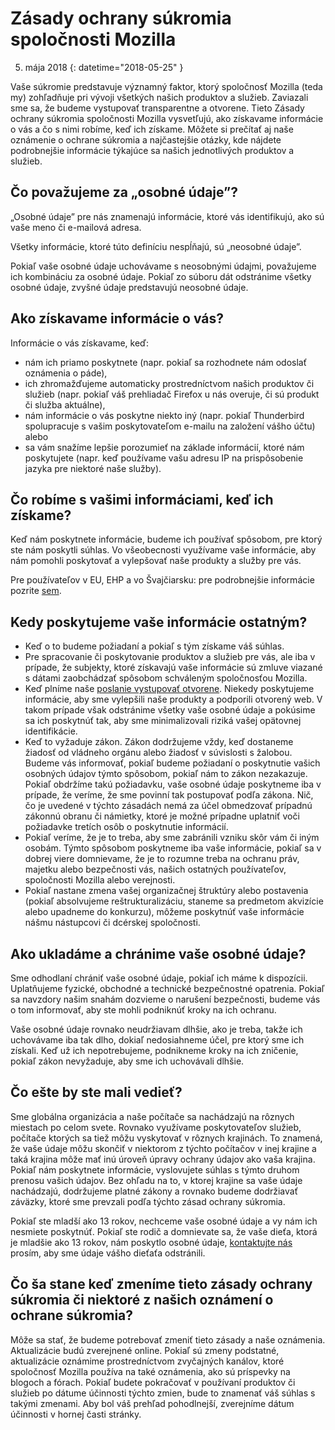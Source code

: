 ﻿# Zásady ochrany súkromia spoločnosti Mozilla

5. mája 2018
{: datetime="2018-05-25" }

Vaše súkromie predstavuje významný faktor, ktorý spoločnosť Mozilla (teda my) zohľadňuje pri vývoji všetkých našich produktov a služieb. Zaviazali sme sa, že budeme vystupovať transparentne a otvorene. Tieto Zásady ochrany súkromia spoločnosti Mozilla vysvetľujú, ako získavame informácie o vás a čo s nimi robíme, keď ich získame. Môžete si prečítať aj naše oznámenie o ochrane súkromia a najčastejšie otázky, kde nájdete podrobnejšie informácie týkajúce sa našich jednotlivých produktov a služieb. 

## Čo považujeme za „osobné údaje”?

„Osobné údaje” pre nás znamenajú informácie, ktoré vás identifikujú, ako sú vaše meno či e-mailová adresa.

Všetky informácie, ktoré túto definíciu nespĺňajú, sú „neosobné údaje”.

Pokiaľ vaše osobné údaje uchovávame s neosobnými údajmi, považujeme ich kombináciu za osobné údaje. Pokiaľ zo súboru dát odstránime všetky osobné údaje, zvyšné údaje predstavujú neosobné údaje.

## Ako získavame informácie o vás?

Informácie o vás získavame, keď:

* nám ich priamo poskytnete (napr. pokiaľ sa rozhodnete nám odoslať oznámenia o páde),
* ich zhromažďujeme automaticky prostredníctvom našich produktov či služieb (napr. pokiaľ váš prehliadač Firefox u nás overuje, či sú produkt či služba aktuálne),
* nám informácie o vás poskytne niekto iný (napr. pokiaľ Thunderbird spolupracuje s vašim poskytovateľom e-mailu na založení vášho účtu) alebo
* sa vám snažíme lepšie porozumieť na základe informácií, ktoré nám poskytujete (napr. keď používame vašu adresu IP na prispôsobenie jazyka pre niektoré naše služby).

## Čo robíme s vašimi informáciami, keď ich získame?

Keď nám poskytnete informácie, budeme ich používať spôsobom, pre ktorý ste nám poskytli súhlas. Vo všeobecnosti využívame vaše informácie, aby nám pomohli poskytovať a vylepšovať naše produkty a služby pre vás.

Pre používateľov v EU, EHP a vo Švajčiarsku: pre podrobnejšie informácie pozrite [sem](https://support.mozilla.org/kb/information-eu-eea-and-swiss-users).

## Kedy poskytujeme vaše informácie ostatným?

* Keď o to budeme požiadaní a pokiaľ s tým získame váš súhlas.
* Pre spracovanie či poskytovanie produktov a služieb pre vás, ale iba v prípade, že subjekty, ktoré získavajú vaše informácie sú zmluve viazané s dátami zaobchádzať spôsobom schváleným spoločnosťou Mozilla.
* Keď plníme naše [poslanie vystupovať otvorene](https://www.mozilla.org/about/manifesto/). Niekedy poskytujeme informácie, aby sme vylepšili naše produkty a podporili otvorený web. V takom prípade však odstránime všetky vaše osobné údaje a pokúsime sa ich poskytnúť tak, aby sme minimalizovali riziká vašej opätovnej identifikácie.
* Keď to vyžaduje zákon. Zákon dodržujeme vždy, keď dostaneme žiadosť od vládneho orgánu alebo žiadosť v súvislosti s žalobou. Budeme vás informovať, pokiaľ budeme požiadaní  o poskytnutie vašich osobných údajov týmto spôsobom, pokiaľ nám to zákon nezakazuje. Pokiaľ obdržíme takú požiadavku, vaše osobné údaje poskytneme iba v prípade, že veríme, že sme povinní tak postupovať podľa zákona. Nič, čo je uvedené v týchto zásadách nemá za účel obmedzovať prípadnú zákonnú obranu či námietky, ktoré je možné prípadne uplatniť voči požiadavke tretích osôb o poskytnutie informácií.
* Pokiaľ veríme, že je to treba, aby sme zabránili vzniku skôr vám či iným osobám. Týmto spôsobom poskytneme iba vaše informácie, pokiaľ sa v dobrej viere domnievame, že je to rozumne treba na ochranu práv, majetku alebo bezpečnosti vás, našich ostatných používateľov, spoločnosti Mozilla alebo verejnosti. 
* Pokiaľ nastane zmena vašej organizačnej štruktúry alebo postavenia (pokiaľ absolvujeme reštrukturalizáciu, staneme sa predmetom akvizície alebo upadneme do konkurzu), môžeme poskytnúť vaše informácie nášmu nástupcovi či dcérskej spoločnosti.

## Ako ukladáme a chránime vaše osobné údaje?

Sme odhodlaní chrániť vaše osobné údaje, pokiaľ ich máme k dispozícii. Uplatňujeme fyzické, obchodné a technické bezpečnostné opatrenia. Pokiaľ sa navzdory našim snahám dozvieme o narušení bezpečnosti, budeme vás o tom informovať, aby ste mohli podniknúť kroky na ich ochranu.

Vaše osobné údaje rovnako neudržiavam dlhšie, ako je treba, takže ich uchovávame iba tak dlho, dokiaľ nedosiahneme účel, pre ktorý sme ich získali. Keď už ich nepotrebujeme, podnikneme kroky na ich zničenie, pokiaľ zákon nevyžaduje, aby sme ich uchovávali dlhšie.

## Čo ešte by ste mali vedieť?

Sme globálna organizácia a naše počítače sa nachádzajú na rôznych miestach po celom svete. Rovnako využívame poskytovateľov služieb, počítače ktorých sa tiež môžu vyskytovať v rôznych krajinách.  To znamená, že vaše údaje môžu skončiť v niektorom z týchto počítačov v inej krajine a taká krajina môže mať inú úroveň úpravy ochrany údajov ako vaša krajina. Pokiaľ nám poskytnete informácie, vyslovujete súhlas s týmto druhom prenosu vašich údajov. Bez ohľadu na to, v ktorej krajine sa vaše údaje nachádzajú, dodržujeme platné zákony a rovnako budeme dodržiavať záväzky, ktoré sme prevzali podľa týchto zásad ochrany súkromia.

Pokiaľ ste mladší ako 13 rokov, nechceme vaše osobné údaje a vy nám ich nesmiete poskytnúť. Pokiaľ ste rodič a domnievate sa, že vaše dieťa, ktorá je mladšie ako 13 rokov, nám poskytlo osobné údaje, [kontaktujte nás](https://www.mozilla.org/privacy/#contact) prosím, aby sme údaje vášho dieťaťa odstránili.

## Čo ša stane keď zmeníme tieto zásady ochrany súkromia či niektoré z našich oznámení o ochrane súkromia?

Môže sa stať, že budeme potrebovať zmeniť tieto zásady a naše oznámenia.  Aktualizácie budú zverejnené online. Pokiaľ sú zmeny podstatné, aktualizácie oznámime prostredníctvom zvyčajných kanálov, ktoré spoločnosť Mozilla používa na také oznámenia, ako sú príspevky na blogoch a fórach. Pokiaľ budete pokračovať v používaní produktov či služieb po dátume účinnosti týchto zmien, bude to znamenať váš súhlas s takými zmenami. Aby bol váš prehľad pohodlnejší, zverejníme dátum účinnosti v hornej časti stránky.
